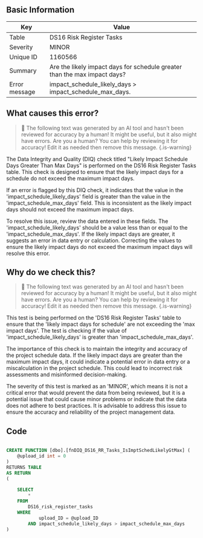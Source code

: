 ## Basic Information
| Key         | Value          |
|-------------|----------------|
| Table       | DS16 Risk Register Tasks |
| Severity    | MINOR |
| Unique ID   | 1160566   |
| Summary     | Are the likely impact days for schedule greater than the max impact days? |
| Error message | impact_schedule_likely_days > impact_schedule_max_days. |

## What causes this error?

> :robot: The following text was generated by an AI tool and hasn't been reviewed for accuracy by a human! It might be useful, but it also might have errors. Are you a human? You can help by reviewing it for accuracy! Edit it as needed then remove this message.
{.is-warning}

The Data Integrity and Quality (DIQ) check titled "Likely Impact Schedule Days Greater Than Max Days" is performed on the DS16 Risk Register Tasks table. This check is designed to ensure that the likely impact days for a schedule do not exceed the maximum impact days.

If an error is flagged by this DIQ check, it indicates that the value in the 'impact_schedule_likely_days' field is greater than the value in the 'impact_schedule_max_days' field. This is inconsistent as the likely impact days should not exceed the maximum impact days.

To resolve this issue, review the data entered in these fields. The 'impact_schedule_likely_days' should be a value less than or equal to the 'impact_schedule_max_days'. If the likely impact days are greater, it suggests an error in data entry or calculation. Correcting the values to ensure the likely impact days do not exceed the maximum impact days will resolve this error.
## Why do we check this?

> :robot: The following text was generated by an AI tool and hasn't been reviewed for accuracy by a human! It might be useful, but it also might have errors. Are you a human? You can help by reviewing it for accuracy! Edit it as needed then remove this message.
{.is-warning}

This test is being performed on the 'DS16 Risk Register Tasks' table to ensure that the 'likely impact days for schedule' are not exceeding the 'max impact days'. The test is checking if the value of 'impact_schedule_likely_days' is greater than 'impact_schedule_max_days'. 

The importance of this check is to maintain the integrity and accuracy of the project schedule data. If the likely impact days are greater than the maximum impact days, it could indicate a potential error in data entry or a miscalculation in the project schedule. This could lead to incorrect risk assessments and misinformed decision-making.

The severity of this test is marked as an 'MINOR', which means it is not a critical error that would prevent the data from being reviewed, but it is a potential issue that could cause minor problems or indicate that the data does not adhere to best practices. It is advisable to address this issue to ensure the accuracy and reliability of the project management data.
## Code

```sql

CREATE FUNCTION [dbo].[fnDIQ_DS16_RR_Tasks_IsImptSchedLikelyGtMax] (
	@upload_id int = 0
)
RETURNS TABLE
AS RETURN
(
	
	SELECT 
		*
	FROM 
		DS16_risk_register_tasks
	WHERE 
			upload_ID = @upload_ID
		AND impact_schedule_likely_days > impact_schedule_max_days
)
```
